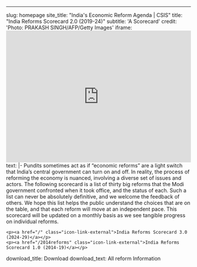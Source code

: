 ---
slug: homepage
site_title: "India's Economic Reform Agenda | CSIS"
title: "India Reforms Scorecard 2.0 (2019-24)"
subtitle: 'A Scorecard'
credit: 'Photo: PRAKASH SINGH/AFP/Getty Images'
iframe: <iframe title="Modi Economic Reforms Scorecard" width="100%" height="360" src="https://www.youtube.com/embed/JL5oEXngen4?rel=0" frameborder="0" allowfullscreen=""></iframe>
text:  |-
    Pundits sometimes act as if “economic reforms” are a light switch that India’s central government can turn on and off. In reality, the process of reforming the economy is nuanced, involving a diverse set of issues and actors. The following scorecard is a list of thirty big reforms that the Modi government confronted when it took office, and the status of each. Such a list can never be absolutely definitive, and we welcome the feedback of others. We hope this list helps the public understand the choices that are on the table, and that each reform will move at an independent pace. This scorecard will be updated on a monthly basis as we see tangible progress on individual reforms.

    <p><a href="/" class="icon-link-external">India Reforms Scorecard 3.0 (2024-29)</a></p>
    <p><a href="/2014reforms" class="icon-link-external">India Reforms Scorecard 1.0 (2014-19)</a></p>

download_title: Download
download_text: All reform Information
